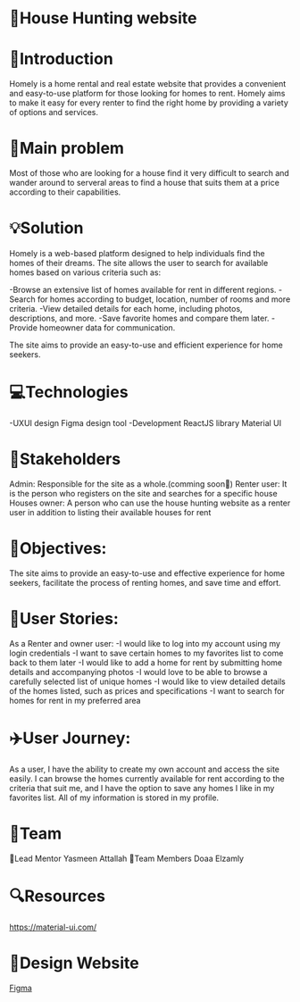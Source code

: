 # 🏡House Hunting website
# 📌Introduction
Homely is a home rental and real estate website that provides a convenient and easy-to-use platform for those looking for homes to rent. Homely aims to make it easy for every renter to find the right home by providing a variety of options and services.


# 🚩Main problem
Most of those who are looking for a house find it very difficult to search and wander around to serveral areas to find a house that suits them at a price according to their capabilities.

# 💡Solution
Homely is a web-based platform designed to help individuals find the homes of their dreams. The site allows the user to search for available homes based on various criteria such as:

-Browse an extensive list of homes available for rent in different regions.
-Search for homes according to budget, location, number of rooms and more criteria.
-View detailed details for each home, including photos, descriptions, and more.
-Save favorite homes and compare them later.
-Provide homeowner data for communication.

The site aims to provide an easy-to-use and efficient experience for home seekers.

# 💻Technologies
-UXUI design
  Figma design tool
-Development
  ReactJS library
  Material UI

# 👥Stakeholders
Admin: Responsible for the site as a whole.(comming soon🤩)
Renter user: It is the person who registers on the site and searches for a specific house
Houses owner: A person who can use the house hunting website as a renter user in addition to listing their available houses for rent

# 📝Objectives:
The site aims to provide an easy-to-use and effective experience for home seekers, facilitate the process of renting homes, and save time and effort.

# 📝User Stories:
As a Renter and owner user:
-I would like to log into my account using my login credentials
-I want to save certain homes to my favorites list to come back to them later
-I would like to add a home for rent by submitting home details and accompanying photos
-I would love to be able to browse a carefully selected list of unique homes
-I would like to view detailed details of the homes listed, such as prices and specifications
-I want to search for homes for rent in my preferred area

# ✈️User Journey:
As a user, I have the ability to create my own account and access the site easily. I can browse the homes currently available for rent according to the criteria that suit me, and I have the option to save any homes I like in my favorites list. All of my information is stored in my profile.

# 👥Team
👤Lead Mentor
Yasmeen Attallah
👤Team Members
Doaa Elzamly

# 🔍Resources
https://material-ui.com/

# 🎨Design Website
[Figma](https://www.figma.com/file/sfAPCuDCapYwSW2mAmeZrR/House-Hunting?type=design&node-id=0-1&mode=design&t=cGUlgSNxP3QGyhfx-0)







